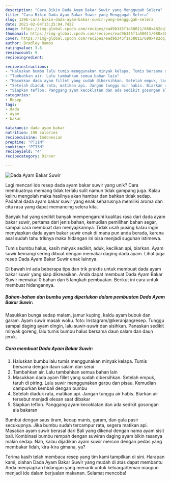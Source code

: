 ```yaml
---
description: "Cara Bikin Dada Ayam Bakar Suwir yang Menggugah Selera"
title: "Cara Bikin Dada Ayam Bakar Suwir yang Menggugah Selera"
slug: 1296-cara-bikin-dada-ayam-bakar-suwir-yang-menggugah-selera
date: 2021-02-04T15:25:04.742Z
image: https://img-global.cpcdn.com/recipes/ead9b345f1a58011/680x482cq70/dada-ayam-bakar-suwir-foto-resep-utama.jpg
thumbnail: https://img-global.cpcdn.com/recipes/ead9b345f1a58011/680x482cq70/dada-ayam-bakar-suwir-foto-resep-utama.jpg
cover: https://img-global.cpcdn.com/recipes/ead9b345f1a58011/680x482cq70/dada-ayam-bakar-suwir-foto-resep-utama.jpg
author: Bradley Ramos
ratingvalue: 3.6
reviewcount: 9
recipeingredient:

recipeinstructions:
- "Haluskan bumbu lalu tumis menggunakan minyak kelapa. Tumis bersama dengan daun salam dan serai"
- "Tambahkan air. Lalu tambahkan semua bahan lain"
- "Masukkan dada ayam fillet yang sudah dibersihkan. Setelah empuk, taruh di piring. Lalu suwir menggunakan garpu dan pisau. Kemudian campurkan kembali dengan bumbu"
- "Setelah diaduk rata, matikan api. Jangan tunggu air habis. Biarkan air tersebut menjadi olesan saat dibakar"
- "Siapkan teflon. Panggang ayam kecoklatan dan ada sedikit gosongan ala bakaran"
categories:
- Resep
tags:
- dada
- ayam
- bakar

katakunci: dada ayam bakar 
nutrition: 198 calories
recipecuisine: Indonesian
preptime: "PT11M"
cooktime: "PT33M"
recipeyield: "4"
recipecategory: Dinner

---
```



![Dada Ayam Bakar Suwir](https://img-global.cpcdn.com/recipes/ead9b345f1a58011/680x482cq70/dada-ayam-bakar-suwir-foto-resep-utama.jpg)

Lagi mencari ide resep dada ayam bakar suwir yang unik? Cara membuatnya memang tidak terlalu sulit namun tidak gampang juga. Kalau keliru mengolah maka hasilnya akan hambar dan bahkan tidak sedap. Padahal dada ayam bakar suwir yang enak seharusnya memiliki aroma dan cita rasa yang dapat memancing selera kita.

Banyak hal yang sedikit banyak mempengaruhi kualitas rasa dari dada ayam bakar suwir, pertama dari jenis bahan, kemudian pemilihan bahan segar, sampai cara membuat dan menyajikannya. Tidak usah pusing kalau ingin menyiapkan dada ayam bakar suwir enak di mana pun anda berada, karena asal sudah tahu triknya maka hidangan ini bisa menjadi suguhan istimewa.

Tumis bumbu halus, kasih minyak sedikit, aduk, kecilkan api, biarkan. Ayam suwir kemangi sering dibuat dengan memakai daging dada ayam. Lihat juga resep Dada Ayam Bakar Suwir enak lainnya.


Di bawah ini ada beberapa tips dan trik praktis untuk membuat dada ayam bakar suwir yang siap dikreasikan. Anda dapat membuat Dada Ayam Bakar Suwir memakai 0 bahan dan 5 langkah pembuatan. Berikut ini cara untuk membuat hidangannya.

<!--inarticleads1-->

##### Bahan-bahan dan bumbu yang diperlukan dalam pembuatan Dada Ayam Bakar Suwir:



Masukkan bunga sedap malam, jamur kuping, kaldu ayam bubuk dan garam. Ayam suwir masak woku. foto: Instagram/@keranjangresep. Tunggu sampai daging ayam dingin, lalu suwir-suwir dan sisihkan. Panaskan sedikit minyak goreng, lalu tumis bumbu halus bersama daun salam dan daun jeruk. 

<!--inarticleads2-->

##### Cara membuat Dada Ayam Bakar Suwir:

1. Haluskan bumbu lalu tumis menggunakan minyak kelapa. Tumis bersama dengan daun salam dan serai
1. Tambahkan air. Lalu tambahkan semua bahan lain
1. Masukkan dada ayam fillet yang sudah dibersihkan. Setelah empuk, taruh di piring. Lalu suwir menggunakan garpu dan pisau. Kemudian campurkan kembali dengan bumbu
1. Setelah diaduk rata, matikan api. Jangan tunggu air habis. Biarkan air tersebut menjadi olesan saat dibakar
1. Siapkan teflon. Panggang ayam kecoklatan dan ada sedikit gosongan ala bakaran


Bumbui dengan saus tiram, kecap manis, garam, dan gula pasir secukupnya. Jika bumbu sudah tercampur rata, segera matikan api. Masakan ayam suwir berasal dari Bali yang dikenal dengan nama ayam sisit bali. Kombinasi bumbu rempah dengan suwiran daging ayam bikin rasanya makin sedap. Nah, kalau dijadikan ayam suwir mercon dengan pedas yang membakar lidah, kira-kira gimana, ya? 

Terima kasih telah membaca resep yang tim kami tampilkan di sini. Harapan kami, olahan Dada Ayam Bakar Suwir yang mudah di atas dapat membantu Anda menyiapkan hidangan yang menarik untuk keluarga/teman maupun menjadi ide dalam berjualan makanan. Selamat mencoba!
